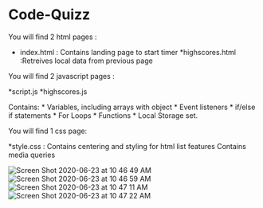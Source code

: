 # Code-Quizz

You will find 2 html pages : 

* index.html : Contains landing page to start timer 
*highscores.html :Retreives local data from previous page

You will find 2 javascript pages :

*script.js
*highscores.js

Contains: * Variables, including arrays with object * Event listeners * if/else if statements * For Loops * Functions * Local Storage set.

You will find 1 css page: 

*style.css : Contains centering and styling for html list features Contains media queries

![Screen Shot 2020-06-23 at 10 46 49 AM](https://user-images.githubusercontent.com/61078512/85744561-fea78400-b6d2-11ea-8f4d-06f8eb784e36.png)
![Screen Shot 2020-06-23 at 10 46 59 AM](https://user-images.githubusercontent.com/61078512/85745973-1b908700-b6d4-11ea-9e9c-0239fe6fa27e.png)
![Screen Shot 2020-06-23 at 10 47 11 AM](https://user-images.githubusercontent.com/61078512/85745980-1df2e100-b6d4-11ea-8061-880312d2a76d.png)
![Screen Shot 2020-06-23 at 10 47 22 AM](https://user-images.githubusercontent.com/61078512/85745992-20553b00-b6d4-11ea-92c2-d30247f56336.png)

